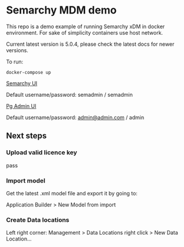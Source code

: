 # Semarchy MDM demo

This repo is a demo example of running Semarchy xDM in docker environment. For sake of simplicity containers use host network.

Current latest version is 5.0.4, please check the latest docs for newer versions.

To run:
```
docker-compose up
```

[Semarchy UI](http://localhost:8088/semarchy)

Default username/password: semadmin / semadmin

[Pg Admin UI](http://localhost:80)

Default username/password: admin@admin.com / admin

## Next steps

### Upload valid licence key

pass

### Import model

Get the latest .xml model file and export it by going to:

Application Builder > New Model from import

### Create Data locations

Left right corner: Management > Data Locations right click > New Data Location... 
